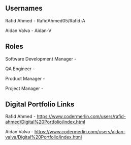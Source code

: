 ## Usernames
Rafid Ahmed - RafidAhmed05/Rafid-A

Aidan Valva - Aidan-V

## Roles

Software Development Manager - 

QA Engineer - 

Product Manager - 

Project Manager - 

## Digital Portfolio Links

Rafid Ahmed - https://www.codermerlin.com/users/rafid-ahmed/Digital%20Portfolio/index.html

Aidan Valva - https://www.codermerlin.com/users/aidan-valva/Digital%20Portfolio/index.html
